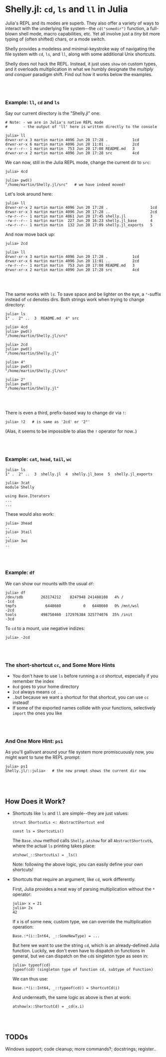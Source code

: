# Shelly.jl: `cd`, `ls` and `ll` in Julia

Julia's REPL and its modes are superb. They also offer a variety of ways to interact with the underlying file system--the `cd("somedir")` function, a full-blown shell mode, macro capabilities, etc. Yet all involve just a *tiny* bit more typing of (often shifted) chars, or a mode switch.

Shelly provides a modeless and minimal-keystroke way of navigating the file system with `cd`, `ls`, and `ll`, along with some additional Unix shortcuts.

Shelly does not hack the REPL. Instead, it just uses `show` on custom types, and it overloads multiplication in what we humbly designate the *multiply and conquer* paradigm shift. Find out how it works below the examples.

<br>
<br>




### Example: `ll`, `cd` and `ls`

Say our current directory is the "Shelly.jl" one:

```
# Note: - we are in Julia's native REPL mode
#       - the output of 'll' here is written directly to the console

julia> ll
drwxr-xr-x 3 martin martin 4096 Jun 20 17:28 .           1cd
drwxr-xr-x 6 martin martin 4096 Jun 20 11:01 ..          2cd
-rw-r--r-- 1 martin martin  753 Jun 20 17:08 README.md   3
drwxr-xr-x 2 martin martin 4096 Jun 20 17:28 src         4cd
```

We can now, still in the Julia REPL mode, change the current dir to `src`:

```
julia> 4cd

julia> pwd()
"/home/martin/Shelly.jl/src"   # we have indeed moved!
```

Let's look around here:

```
julia> ll
drwxr-xr-x 2 martin martin 4096 Jun 20 17:28 .                   1cd
drwxr-xr-x 3 martin martin 4096 Jun 20 17:28 ..                  2cd
-rw-r--r-- 1 martin martin 4861 Jun 20 17:45 shelly.jl           3
-rw-r--r-- 1 martin martin  227 Jun 20 16:23 shelly.jl_base      4
-rw-r--r-- 1 martin martin  132 Jun 20 17:09 shelly.jl_exports   5
```

And now move back up:

```
julia> 2cd

julia> ll
drwxr-xr-x 3 martin martin 4096 Jun 20 17:28 .           1cd
drwxr-xr-x 6 martin martin 4096 Jun 20 11:01 ..          2cd
-rw-r--r-- 1 martin martin  753 Jun 20 17:08 README.md   3
drwxr-xr-x 2 martin martin 4096 Jun 20 17:28 src         4cd
```

<br>
<br>

The same works with `ls`. To save space and be lighter on the eye, a `°`-suffix instead of `cd` denotes dirs. Both strings work when trying to change directory:

```
julia> ls
1° .  2° ..  3  README.md  4° src

julia> 4cd
julia> pwd()
"/home/martin/Shelly.jl/src"

julia> 2cd
julia> pwd()
"/home/martin/Shelly.jl"

julia> 4°
julia> pwd()
"/home/martin/Shelly.jl/src"

julia> 2°
julia> pwd()
"/home/martin/Shelly.jl"
```

<br>
<br>

There is even a third, prefix-based way to change dir via `!`:
```
julia> !2   # is same as '2cd' or '2°'
```
(Alas, it seems to be impossible to alias the `!` operator for now..)

<br>
<br>




### Example: `cat`, `head`, `tail`, `wc`

```
julia> ls
1° .  2° ..  3  shelly.jl  4  shelly.jl_base  5  shelly.jl_exports

julia> 3cat
module Shelly

using Base.Iterators
...
...
```
These would also work:
```
julia> 3head
..
julia> 3tail
..
julia> 3wc
..
```
<br>
<br>




### Example: `df`

We can show our mounts with the usual `df`:
```
julia> df
/dev/sdb        263174212    8247948 241488108   4% /                      -1cd
tmpfs             6448660          0   6448660   0% /mnt/wsl               -2cd
tools           498750460  172976384 325774076  35% /init                  -3cd
```
To `cd` to a mount, use negative indizes:
```
julia> -2cd
```

<br>
<br>


### The short-shortcut `cc`, and Some More Hints

* You don't have to use `ls` before running a `cd` shortcut, especially if you remember the index
* `0cd` goes to your home directory
* `2cd` always means `cd ..`
* ..but because we want a shortcut for that shortcut, you can use `cc` instead!
* If some of the exported names collide with your functions, selectively `import` the ones you like

<br>
<br>


### And One More Hint: `ps1`

As you'll gallivant around your file system more promiscuously now, you might want to tune the REPL prompt:

```
julia> ps1
Shelly.jl/::julia>   # the new prompt shows the current dir now
```

<br>
<br>



## How Does it Work?

*   Shortcuts like `ls` and `ll` are simple--they are just values:
    ```
    struct ShortcutLs <: AbstractShortcut end

    const ls = ShortcutLs()
    ```
    The `Base.show` method calls `Shelly.atshow` for all `AbstractShortcut`s, where the actual `ls` printing takes place:
    ```
    atshow(_::ShortcutLs) = _ls()
    ```
    Note: following the above logic, you can easily define your own shortcuts!

*   Shortcuts that require an argument, like `cd`, work differently.

    First, Julia provides a neat way of parsing multiplication without the `*` operator:
    ```
    julia> x = 21
    julia> 2x
    42
    ```
    If x is of some new, custom type, we can override the multiplication operation:
    ```
    Base.:*(i::Int64, _::SomeNewType) = ...
    ```
    But here we want to use the string `cd`, which is an already-defined Julia function. Luckily, we don't even have to dispatch on functions in general, but we can dispatch on the `cd`s singleton type as seen in:
    ```
    julia> typeof(cd)
    typeof(cd) (singleton type of function cd, subtype of Function)
    ```
    We can thus use:
    ```
    Base.:*(i::Int64, _::typeof(cd)) = ShortcutCd(i)
    ```
    And underneath, the same logic as above is then at work:
    ```
    atshow(x::ShortcutCd) = _cd(x.i)
    ```

<br>
<br>

## TODOs
Windows support; code cleanup; more commands?; docstrings; register..

